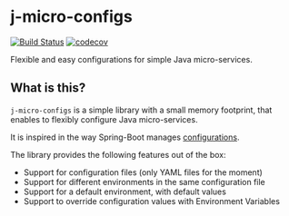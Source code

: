 # j-micro-configs
[![Build Status](https://www.travis-ci.org/fnmartinez/j-micro-configs.svg?branch=master)](https://www.travis-ci.org/fnmartinez/j-micro-configs) [![codecov](https://codecov.io/gh/fnmartinez/j-micro-configs/branch/master/graph/badge.svg)](https://codecov.io/gh/fnmartinez/j-micro-configs)

Flexible and easy configurations for simple Java micro-services.


## What is this?

`j-micro-configs` is a simple library with a small memory footprint, that enables to flexibly configure Java 
micro-services.  

It is inspired in the way Spring-Boot manages [configurations](https://docs.spring.io/spring-boot/docs/current/reference/html/boot-features-external-config.html).

The library provides the following features out of the box:

  * Support for configuration files (only YAML files for the moment)
  * Support for different environments in the same configuration file
  * Support for a default environment, with default values
  * Support to override configuration values with Environment Variables
